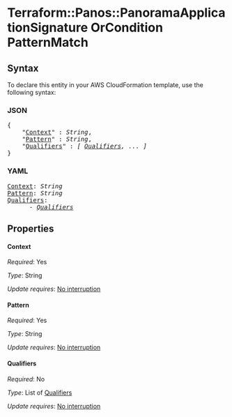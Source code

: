 # Terraform::Panos::PanoramaApplicationSignature OrCondition PatternMatch

## Syntax

To declare this entity in your AWS CloudFormation template, use the following syntax:

### JSON

<pre>
{
    "<a href="#context" title="Context">Context</a>" : <i>String</i>,
    "<a href="#pattern" title="Pattern">Pattern</a>" : <i>String</i>,
    "<a href="#qualifiers" title="Qualifiers">Qualifiers</a>" : <i>[ <a href="orcondition-patternmatch-qualifiers.md">Qualifiers</a>, ... ]</i>
}
</pre>

### YAML

<pre>
<a href="#context" title="Context">Context</a>: <i>String</i>
<a href="#pattern" title="Pattern">Pattern</a>: <i>String</i>
<a href="#qualifiers" title="Qualifiers">Qualifiers</a>: <i>
      - <a href="orcondition-patternmatch-qualifiers.md">Qualifiers</a></i>
</pre>

## Properties

#### Context

_Required_: Yes

_Type_: String

_Update requires_: [No interruption](https://docs.aws.amazon.com/AWSCloudFormation/latest/UserGuide/using-cfn-updating-stacks-update-behaviors.html#update-no-interrupt)

#### Pattern

_Required_: Yes

_Type_: String

_Update requires_: [No interruption](https://docs.aws.amazon.com/AWSCloudFormation/latest/UserGuide/using-cfn-updating-stacks-update-behaviors.html#update-no-interrupt)

#### Qualifiers

_Required_: No

_Type_: List of <a href="orcondition-patternmatch-qualifiers.md">Qualifiers</a>

_Update requires_: [No interruption](https://docs.aws.amazon.com/AWSCloudFormation/latest/UserGuide/using-cfn-updating-stacks-update-behaviors.html#update-no-interrupt)

